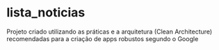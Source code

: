 # lista_noticias
 Projeto criado utilizando as práticas e a arquitetura (Clean Architecture) recomendadas para a criação de apps robustos segundo o Google

